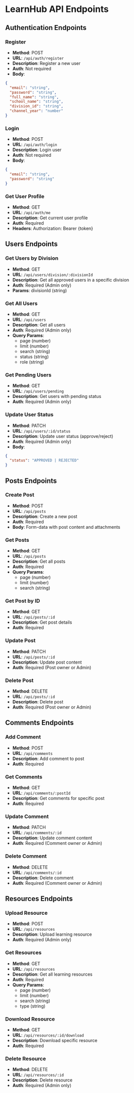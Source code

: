 # LearnHub API Endpoints

## Authentication Endpoints

### Register
- **Method**: POST
- **URL**: `/api/auth/register`
- **Description**: Register a new user
- **Auth**: Not required
- **Body**:
```json
{
  "email": "string",
  "password": "string",
  "full_name": "string",
  "school_name": "string",
  "division_id": "string",
  "channel_year": "number"
}
```

### Login
- **Method**: POST
- **URL**: `/api/auth/login`
- **Description**: Login user
- **Auth**: Not required
- **Body**:
```json
{
  "email": "string",
  "password": "string"
}
```

### Get User Profile
- **Method**: GET
- **URL**: `/api/auth/me`
- **Description**: Get current user profile
- **Auth**: Required
- **Headers**: Authorization: Bearer {token}

## Users Endpoints

### Get Users by Division
- **Method**: GET
- **URL**: `/api/users/division/:divisionId`
- **Description**: Get all approved users in a specific division
- **Auth**: Required (Admin only)
- **Params**: divisionId (string)

### Get All Users
- **Method**: GET
- **URL**: `/api/users`
- **Description**: Get all users
- **Auth**: Required (Admin only)
- **Query Params**: 
  - page (number)
  - limit (number)
  - search (string)
  - status (string)
  - role (string)

### Get Pending Users
- **Method**: GET
- **URL**: `/api/users/pending`
- **Description**: Get users with pending status
- **Auth**: Required (Admin only)

### Update User Status
- **Method**: PATCH
- **URL**: `/api/users/:id/status`
- **Description**: Update user status (approve/reject)
- **Auth**: Required (Admin only)
- **Body**:
```json
{
  "status": "APPROVED | REJECTED"
}
```

## Posts Endpoints

### Create Post
- **Method**: POST
- **URL**: `/api/posts`
- **Description**: Create a new post
- **Auth**: Required
- **Body**: Form-data with post content and attachments

### Get Posts
- **Method**: GET
- **URL**: `/api/posts`
- **Description**: Get all posts
- **Auth**: Required
- **Query Params**:
  - page (number)
  - limit (number)
  - search (string)

### Get Post by ID
- **Method**: GET
- **URL**: `/api/posts/:id`
- **Description**: Get post details
- **Auth**: Required

### Update Post
- **Method**: PATCH
- **URL**: `/api/posts/:id`
- **Description**: Update post content
- **Auth**: Required (Post owner or Admin)

### Delete Post
- **Method**: DELETE
- **URL**: `/api/posts/:id`
- **Description**: Delete post
- **Auth**: Required (Post owner or Admin)

## Comments Endpoints

### Add Comment
- **Method**: POST
- **URL**: `/api/comments`
- **Description**: Add comment to post
- **Auth**: Required

### Get Comments
- **Method**: GET
- **URL**: `/api/comments/:postId`
- **Description**: Get comments for specific post
- **Auth**: Required

### Update Comment
- **Method**: PATCH
- **URL**: `/api/comments/:id`
- **Description**: Update comment content
- **Auth**: Required (Comment owner or Admin)

### Delete Comment
- **Method**: DELETE
- **URL**: `/api/comments/:id`
- **Description**: Delete comment
- **Auth**: Required (Comment owner or Admin)

## Resources Endpoints

### Upload Resource
- **Method**: POST
- **URL**: `/api/resources`
- **Description**: Upload learning resource
- **Auth**: Required (Admin only)

### Get Resources
- **Method**: GET
- **URL**: `/api/resources`
- **Description**: Get all learning resources
- **Auth**: Required
- **Query Params**:
  - page (number)
  - limit (number)
  - search (string)
  - type (string)

### Download Resource
- **Method**: GET
- **URL**: `/api/resources/:id/download`
- **Description**: Download specific resource
- **Auth**: Required

### Delete Resource
- **Method**: DELETE
- **URL**: `/api/resources/:id`
- **Description**: Delete resource
- **Auth**: Required (Admin only)
